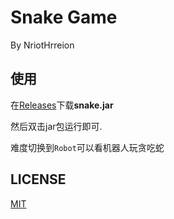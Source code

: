 # Snake Game

By NriotHrreion

## 使用

在[Releases](https://github.com/NriotHrreion/Snake-game/releases)下载**snake.jar**

然后双击jar包运行即可.

难度切换到`Robot`可以看机器人玩贪吃蛇

## LICENSE

[MIT](./LICENSE)
